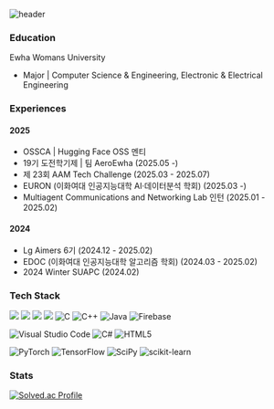 
![header](https://capsule-render.vercel.app/api?type=transparent&text=ʎǝǝǝssןǝɥɔ&fontSize=60&fontColor=282829)

<!--
[![Typing SVG](https://readme-typing-svg.demolab.com?font=Inria+Sans&size=60&pause=2000&color=282829&center=true&vCenter=true&random=true&width=800&height=200&lines=%CA%8E%C7%9D%C7%9D%C7%9Dss%D7%9F%C7%9D%C9%A5%C9%94)](https://git.io/typing-svg)
-->

<!--
**chelsseeey/chelsseeey** is a ✨ _special_ ✨ repository because its `README.md` (this file) appears on your GitHub profile.

-->
<!-- ──────────────────────────────────────────────────────── -->
### Education
Ewha Womans University 
- Major | Computer Science & Engineering, Electronic & Electrical Engineering

### Experiences
#### 2025
- OSSCA | Hugging Face OSS 멘티
- 19기 도전학기제 | 팀 AeroEwha (2025.05 -)
- 제 23회 AAM Tech Challenge (2025.03 - 2025.07)
- EURON (이화여대 인공지능대학 AI·데이터분석 학회) (2025.03 -)
- Multiagent Communications and Networking Lab 인턴 (2025.01 - 2025.02)

#### 2024
- Lg Aimers 6기 (2024.12 - 2025.02)
- EDOC (이화여대 인공지능대학 알고리즘 학회) (2024.03 - 2025.02)
- 2024 Winter SUAPC (2024.02)

### Tech Stack
<img src="https://img.shields.io/badge/Python-3776AB?style=for-the-badge&logo=Python&logoColor=white"> <img src="https://img.shields.io/badge/docker-%230db7ed.svg?style=for-the-badge&logo=docker&logoColor=white"> <img src="https://img.shields.io/badge/Flask-000000?style=for-the-badge&logo=Flask&logoColor=white"> <img src="https://img.shields.io/badge/JavaScript-F7DF1E?style=for-the-badge&logo=JavaScript&logoColor=white"> ![C](https://img.shields.io/badge/c-%2300599C.svg?style=for-the-badge&logo=c&logoColor=white) ![C++](https://img.shields.io/badge/c++-%2300599C.svg?style=for-the-badge&logo=c%2B%2B&logoColor=white) ![Java](https://img.shields.io/badge/java-%23ED8B00.svg?style=for-the-badge&logo=openjdk&logoColor=white) ![Firebase](https://img.shields.io/badge/firebase-%23039BE5.svg?style=for-the-badge&logo=firebase)

![Visual Studio Code](https://img.shields.io/badge/VSCode-0078d7.svg?style=for-the-badge&logo=visual-studio-code&logoColor=white) ![C#](https://img.shields.io/badge/c%23-%23239120.svg?style=for-the-badge&logo=csharp&logoColor=white) ![HTML5](https://img.shields.io/badge/html5-%23E34F26.svg?style=for-the-badge&logo=html5&logoColor=white)

![PyTorch](https://img.shields.io/badge/PyTorch-%23EE4C2C.svg?style=for-the-badge&logo=PyTorch&logoColor=white) ![TensorFlow](https://img.shields.io/badge/TensorFlow-%23FF6F00.svg?style=for-the-badge&logo=TensorFlow&logoColor=white) ![SciPy](https://img.shields.io/badge/SciPy-%230C55A5.svg?style=for-the-badge&logo=scipy&logoColor=%white) ![scikit-learn](https://img.shields.io/badge/scikit--learn-%23F7931E.svg?style=for-the-badge&logo=scikit-learn&logoColor=white)


### Stats
[![Solved.ac Profile](http://mazassumnida.wtf/api/v2/generate_badge?boj=stargirl03)](https://solved.ac/stargirl03/)

